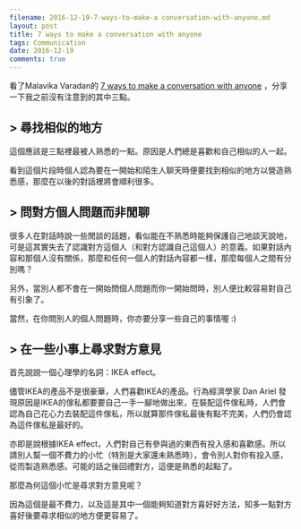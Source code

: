 ```yaml
---
filename: 2016-12-19-7-ways-to-make-a conversation-with-anyone.md
layout: post
title: 7 ways to make a conversation with anyone
tags: Communication
date: 2016-12-19
comments: true
---
```

看了Malavika Varadan的 [7 ways to make a conversation with anyone](https://youtu.be/F4Zu5ZZAG7I) ，分享一下我之前沒有注意到的其中三點。

## > 尋找相似的地方

這個應該是三點裡最被人熟悉的一點。原因是人們總是喜歡和自己相似的人一起。

看到這個片段時個人認為要在一開始和陌生人聊天時便要找到相似的地方以營造熟悉感，那麼在以後的對話裡將會順利很多。

## > 問對方個人問題而非閒聊

很多人在對話時說一些閒談的話題，看似能在不熟悉時能夠保護自己地談天說地，可是這其實失去了認識對方這個人（和對方認識自己這個人）的意義。如果對話內容和那個人沒有關係，那麼和任何一個人的對話內容都一樣，那麼每個人之間有分別嗎？

另外，當別人都不會在一開始問個人問題而你一開始問時，別人便比較容易對自己有引象了。

當然，在你問別人的個人問題時，你亦要分享一些自己的事情喔 :)

## > 在一些小事上尋求對方意見

首先說說一個心理學的名詞：IKEA effect。

儘管IKEA的產品不是很豪華，人們喜歡IKEA的產品。行為經濟學家 Dan Ariel 發現原因是IKEA的傢私都要要自己一手一腳地做出來，在裝配這件傢私時，人們會認為自己花心力去裝配這件傢私，所以就算那件傢私最後有點不完美，人們仍會認為這件傢私是最好的。

亦即是說根據IKEA effect，人們對自己有參與過的東西有投入感和喜歡感。所以請別人幫一個不費力的小忙（特別是大家還未熟悉時），會令別人對你有投入感，從而製造熟悉感。可能的話之後回禮對方，這便是熟悉的起點了。

那麼為何這個小忙是尋求對方意見呢？

因為這個是最不費力，以及這是其中一個能夠知道對方喜好好方法，知多一點對方喜好後要尋求相似的地方便更容易了。